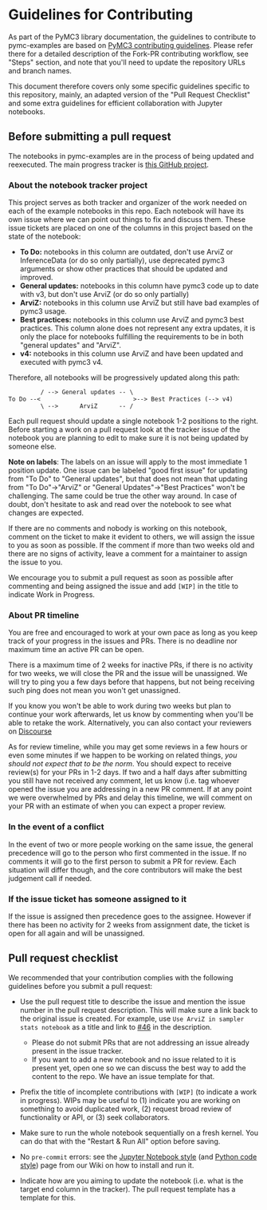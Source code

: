 # Guidelines for Contributing
As part of the PyMC3 library documentation, the guidelines to contribute to
pymc-examples are based on [PyMC3 contributing guidelines](https://github.com/pymc-devs/pymc3/blob/master/CONTRIBUTING.md). Please refer there
for a detailed description of the Fork-PR contributing workflow, see "Steps" section,
and note that you'll need to update the repository URLs and branch names.

This document therefore covers only some specific guidelines specific to this repository, mainly,
an adapted version of the "Pull Request Checklist" and some extra guidelines for
efficient collaboration with Jupyter notebooks.

## Before submitting a pull request
The notebooks in pymc-examples are in the process of being updated and reexecuted.
The main progress tracker is [this GitHub project](https://github.com/pymc-devs/pymc-examples/projects/1).

### About the notebook tracker project
This project serves as both tracker and organizer of the work needed on each of the example notebooks in this repo.
Each notebook will have its own issue where we can point out things to fix and discuss them.
These issue tickets are placed on one of the columns in this project based on the state of the notebook:

* **To Do:** notebooks in this column are outdated, don't use ArviZ or InferenceData (or do so only partially), use deprecated pymc3 arguments or show other practices that should be updated and improved.
* **General updates:** notebooks in this column have pymc3 code up to date with v3, but don't use ArviZ (or do so only partially)
* **ArviZ:** notebooks in this column use ArviZ but still have bad examples of pymc3 usage.
* **Best practices:** notebooks in this column use ArviZ and pymc3 best practices. This column alone does not represent any extra updates, it is only the place for notebooks fulfilling the requirements to be in both "general updates" and "ArviZ".
* **v4:** notebooks in this column use ArviZ and have been updated and executed with pymc3 v4.

Therefore, all notebooks will be progressively updated along this path:

```
         / --> General updates -- \
To Do --<                          >--> Best Practices (--> v4)
         \ -->      ArviZ      -- /
```

Each pull request should update a single notebook 1-2 positions to the right.
Before starting a work on a pull request look at the tracker issue of the
notebook you are planning to edit to make sure it is not being updated by someone
else.

**Note on labels**: The labels on an issue will apply to the most immediate 1 position update.
One issue can be labeled "good first issue" for updating from "To Do" to "General updates", but
that does not mean that updating from "To Do"->"ArviZ" or
"General Updates"->"Best Practices" won't be challenging.
The same could be true the other way around.
In case of doubt, don't hesitate to ask and read over the notebook to
see what changes are expected.

If there are no comments and nobody is working on this notebook,
comment on the ticket to make it evident to others, we will assign
the issue to you as soon as possible.
If the comment if more than two weeks old and there are no signs of
activity, leave a comment for a maintainer to assign the issue to you.

We encourage you to submit a pull request as soon as possible after commenting
and being assigned the issue and
add `[WIP]` in the title to indicate Work in Progress.

### About PR timeline
You are free and encouraged to work at your own pace as long as you keep
track of your progress in the issues and PRs. There is no deadline nor
maximum time an active PR can be open.

There is a maximum time of 2 weeks for inactive PRs,
if there is no activity for two weeks,
we will close the PR and the issue will be unassigned.
We will try to ping you a few days before that happens,
but not being receiving such ping does not mean you won't get unassigned.

If you know you won't be able to work during two weeks but plan to
continue your work afterwards, let us know by commenting when you'll be able
to retake the work.
Alternatively, you can also contact your reviewers on [Discourse](https://discourse.pymc.io/)

As for review timeline, while you may get some reviews in a few hours or even some minutes
if we happen to be working on related things, _you should not expect that to be the norm_.
You should expect to receive review(s) for your PRs in 1-2 days. If two and a half days
after submitting you still have not received any comment, let us know (i.e. tag whoever
opened the issue you are addressing in a new PR comment. If at any point we were
overwhelmed by PRs and delay this timeline, we will comment on your PR with an estimate
of when you can expect a proper review.

### In the event of a conflict
In the event of two or more people working on the same issue,
the general precedence will go to the person who first commented in the issue.
If no comments it will go to the first person to submit a PR for review.
Each situation will differ though, and the core contributors will make the best judgement call if needed.

### If the issue ticket has someone assigned to it
If the issue is assigned then precedence goes to the assignee.
However if there has been no activity for 2 weeks from assignment date,
the ticket is open for all again and will be unassigned.

## Pull request checklist

We recommended that your contribution complies with the following guidelines before you submit a pull request:

*  Use the pull request title to describe the issue and mention the issue number in the pull request description. This will make sure a link back to the original issue is created. For example, use `Use ArviZ in sampler stats notebook` as a title and link to [#46](https://github.com/pymc-devs/pymc-examples/issues/46) in the description.
   * Please do not submit PRs that are not addressing an issue already present in the issue tracker.
   * If you want to add a new notebook and no issue related to it is present yet, open one so we can
     discuss the best way to add the content to the repo. We have an issue template for that.

*  Prefix the title of incomplete contributions with `[WIP]` (to indicate a work in progress). WIPs may be useful to (1) indicate you are working on something to avoid duplicated work, (2) request broad review of functionality or API, or (3) seek collaborators.

* Make sure to run the whole notebook sequentially on a fresh kernel. You can do that with the
  "Restart & Run All" option before saving.

* No `pre-commit` errors: see the [Jupyter Notebook style](https://github.com/pymc-devs/pymc3/wiki/PyMC3-Jupyter-Notebook-Style-Guide) (and [Python code style](https://github.com/pymc-devs/pymc3/wiki/PyMC3-Python-Code-Style)) page from our Wiki on how to install and run it.

* Indicate how are you aiming to update the notebook (i.e. what is the target end column in the tracker). The pull request template has a template for this.
